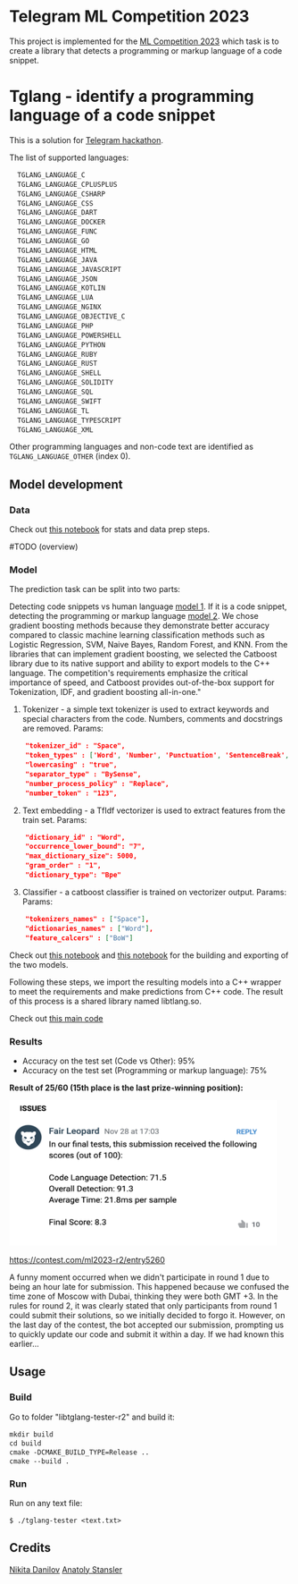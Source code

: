# Telegram ML Competition 2023

This project is implemented for the [ML Competition 2023](https://contest.com/docs/ML-Competition-2023-r2) which task is to create a library that detects a programming or markup language of a code snippet.

# Tglang - identify a programming language of a code snippet

This is a solution for [Telegram hackathon](https://contest.com/docs/ML-Competition-2023-r2).

The list of supported languages:
```markdown
  TGLANG_LANGUAGE_C
  TGLANG_LANGUAGE_CPLUSPLUS
  TGLANG_LANGUAGE_CSHARP
  TGLANG_LANGUAGE_CSS
  TGLANG_LANGUAGE_DART
  TGLANG_LANGUAGE_DOCKER
  TGLANG_LANGUAGE_FUNC
  TGLANG_LANGUAGE_GO
  TGLANG_LANGUAGE_HTML
  TGLANG_LANGUAGE_JAVA
  TGLANG_LANGUAGE_JAVASCRIPT
  TGLANG_LANGUAGE_JSON
  TGLANG_LANGUAGE_KOTLIN
  TGLANG_LANGUAGE_LUA
  TGLANG_LANGUAGE_NGINX
  TGLANG_LANGUAGE_OBJECTIVE_C
  TGLANG_LANGUAGE_PHP
  TGLANG_LANGUAGE_POWERSHELL
  TGLANG_LANGUAGE_PYTHON
  TGLANG_LANGUAGE_RUBY
  TGLANG_LANGUAGE_RUST
  TGLANG_LANGUAGE_SHELL
  TGLANG_LANGUAGE_SOLIDITY
  TGLANG_LANGUAGE_SQL
  TGLANG_LANGUAGE_SWIFT
  TGLANG_LANGUAGE_TL
  TGLANG_LANGUAGE_TYPESCRIPT
  TGLANG_LANGUAGE_XML
```

Other programming languages and non-code text are identified
as `TGLANG_LANGUAGE_OTHER` (index 0).

## Model development

### Data

Check out [this notebook](*)
for stats and data prep steps.

#TODO
(overview)


### Model

The prediction task can be split into two parts:

Detecting code snippets vs human language [model 1](resources/v1_code_vs_other_depth11_vocab15000.cbm).
If it is a code snippet, detecting the programming or markup language [model 2](resources/v1_languages_depth9_vocab5000.cbm).
We chose gradient boosting methods because they demonstrate better accuracy compared to classic machine learning classification methods such as Logistic Regression, SVM, Naive Bayes, Random Forest, and KNN. From the libraries that can implement gradient boosting, we selected the Catboost library due to its native support and ability to export models to the C++ language. The competition's requirements emphasize the critical importance of speed, and Catboost provides out-of-the-box support for Tokenization, IDF, and gradient boosting all-in-one."



1. Tokenizer - a simple text tokenizer is used to extract
keywords and special characters from the code. Numbers,
comments and docstrings are removed. Params:
```json
    "tokenizer_id" : "Space",
    "token_types" : ['Word', 'Number', 'Punctuation', 'SentenceBreak', 'ParagraphBreak', 'Unknown'],
    "lowercasing" : "true",
    "separator_type" : "BySense",
    "number_process_policy" : "Replace",
    "number_token" : "123",
```
2. Text embedding - a TfIdf vectorizer is used to extract
features from the train set. Params:
```json
    "dictionary_id" : "Word",
    "occurrence_lower_bound": "7",
    "max_dictionary_size": 5000,
    "gram_order" : "1",
    "dictionary_type": "Bpe"
```
3. Classifier - a catboost classifier is trained on 
vectorizer output. Params:
Params:
```json
    "tokenizers_names" : ["Space"],
    "dictionaries_names" : ["Word"],
    "feature_calcers" : ["BoW"]
```

Check out [this notebook](src/Classification-Trees-Code-VS-NoCode.ipynb)
and [this notebook](src/Classification-Trees-Code-Languages.ipynb)
for the building and exporting of the two models.


Following these steps, we import the resulting models into a C++ wrapper to meet the requirements and make predictions from C++ code.
The result of this process is a shared library named libtlang.so.

Check out [this main code](src/tglang.cpp)

### Results

- Accuracy on the test set (Code vs Other): 95% 
- Accuracy on the test set (Programming or markup language): 75%

**Result of 25/60 (15th place is the last prize-winning position):**

<p float="left"><img src="resources/results.png" height="260" width="480"></p>

https://contest.com/ml2023-r2/entry5260

A funny moment occurred when we didn't participate in round 1 due to being an hour late for submission. This happened because we confused the time zone of Moscow with Dubai, thinking they were both GMT +3. In the rules for round 2, it was clearly stated that only participants from round 1 could submit their solutions, so we initially decided to forgo it. However, on the last day of the contest, the bot accepted our submission, prompting us to quickly update our code and submit it within a day. If we had known this earlier...


## Usage

### Build 


Go to folder "libtglang-tester-r2" and build it:
```shell
mkdir build
cd build
cmake -DCMAKE_BUILD_TYPE=Release ..
cmake --build .
```

### Run

Run on any text file:
```shell
$ ./tglang-tester <text.txt>
```

## Credits
[Nikita Danilov](https://github.com/dankin96)
[Anatoly Stansler](https://github.com/anatolystansler)
